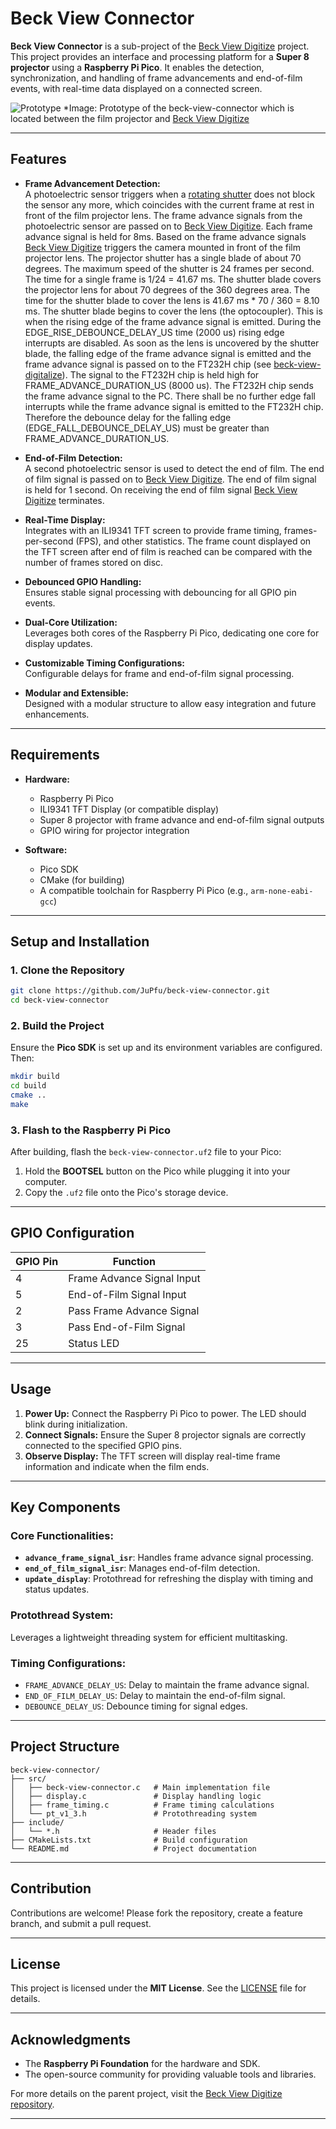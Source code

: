   # Beck View Connector

  **Beck View Connector** is a sub-project of the [Beck View Digitize](https://github.com/JuPfu/beck-view-digitize) project. This project provides an interface and processing platform for a **Super 8 projector** using a **Raspberry Pi Pico**. It enables the detection, synchronization, and handling of frame advancements and end-of-film events, with real-time data displayed on a connected screen.

  ![Prototype](./assets/img/beck-view-connector.png)
  *Image: Prototype of the beck-view-connector which is located between the film projector and [Beck View Digitize](https://github.com/JuPfu/beck-view-digitize) 

  ---

  ## Features

  - **Frame Advancement Detection:**  
    A photoelectric sensor triggers when a [rotating shutter](https://github.com/user-attachments/assets/5ff01cb6-593f-48e8-9ff4-b41a6fde65f2) does not block the sensor any more, which coincides with the current frame at rest in front of the film projector lens.
    The frame advance signals from the photoelectric sensor are passed on to [Beck View Digitize](https://github.com/JuPfu/beck-view-digitize). Each frame advance signal is held for 8ms. Based on the frame advance signals [Beck View Digitize](https://github.com/JuPfu/beck-view-digitize) triggers the camera mounted in front of the film projector lens.
    The projector shutter has a single blade of about 70 degrees. The maximum speed of the shutter is
    24 frames per second. The time for a single frame is 1/24 = 41.67 ms. The shutter blade covers the
    projector lens for about 70 degrees of the 360 degrees area. The time for the shutter blade
    to cover the lens is 41.67 ms * 70 / 360 = 8.10 ms.
    The shutter blade begins to cover the lens (the optocoupler). This is when the rising edge of the frame advance signal is emitted. During the EDGE_RISE_DEBOUNCE_DELAY_US time (2000 us) rising edge interrupts are disabled.
    As soon as the lens is uncovered by the shutter blade, the falling edge of the frame advance signal is emitted and the frame advance signal is passed on to the FT232H chip (see [beck-view-digitalize](https://github.com/JuPfu/beck-view-digitalize)).
    The signal to the FT232H chip is held high for FRAME_ADVANCE_DURATION_US (8000 us). The FT232H chip sends the frame advance signal to the PC.
    There shall be no further edge fall interrupts while the frame advance signal is emitted to the FT232H chip. Therefore the debounce delay for the falling edge (EDGE_FALL_DEBOUNCE_DELAY_US) must be greater than FRAME_ADVANCE_DURATION_US.

  - **End-of-Film Detection:**  
    A second photoelectric sensor is used to detect the end of film. The end of film signal is passed on to [Beck View Digitize](https://github.com/JuPfu/beck-view-digitize). The end of film signal is held for 1 second. On receiving the end of film signal [Beck View Digitize](https://github.com/JuPfu/beck-view-digitize) terminates.

  - **Real-Time Display:**  
    Integrates with an ILI9341 TFT screen to provide frame timing, frames-per-second (FPS), and other statistics. The frame count displayed on the TFT screen after end of film is reached can be compared with the number of frames stored on disc.

  - **Debounced GPIO Handling:**  
    Ensures stable signal processing with debouncing for all GPIO pin events.

  - **Dual-Core Utilization:**  
    Leverages both cores of the Raspberry Pi Pico, dedicating one core for display updates.

  - **Customizable Timing Configurations:**  
    Configurable delays for frame and end-of-film signal processing.

  - **Modular and Extensible:**  
    Designed with a modular structure to allow easy integration and future enhancements.

  ---

  ## Requirements

  - **Hardware:**
    - Raspberry Pi Pico
    - ILI9341 TFT Display (or compatible display)
    - Super 8 projector with frame advance and end-of-film signal outputs
    - GPIO wiring for projector integration

  - **Software:**
    - Pico SDK
    - CMake (for building)
    - A compatible toolchain for Raspberry Pi Pico (e.g., `arm-none-eabi-gcc`)

  ---

  ## Setup and Installation

  ### 1. Clone the Repository

  ```bash
  git clone https://github.com/JuPfu/beck-view-connector.git
  cd beck-view-connector
  ```

  ### 2. Build the Project

  Ensure the **Pico SDK** is set up and its environment variables are configured. Then:

  ```bash
  mkdir build
  cd build
  cmake ..
  make
  ```

  ### 3. Flash to the Raspberry Pi Pico

  After building, flash the `beck-view-connector.uf2` file to your Pico:

  1. Hold the **BOOTSEL** button on the Pico while plugging it into your computer.
  2. Copy the `.uf2` file onto the Pico's storage device.

  ---

  ## GPIO Configuration

  | GPIO Pin | Function                    |
  |----------|-----------------------------|
  | 4        | Frame Advance Signal Input  |
  | 5        | End-of-Film Signal Input    |
  | 2        | Pass Frame Advance Signal   |
  | 3        | Pass End-of-Film Signal     |
  | 25       | Status LED                  |

  ---

  ## Usage

  1. **Power Up:** Connect the Raspberry Pi Pico to power. The LED should blink during initialization.
  2. **Connect Signals:** Ensure the Super 8 projector signals are correctly connected to the specified GPIO pins.
  3. **Observe Display:** The TFT screen will display real-time frame information and indicate when the film ends.

  ---

  ## Key Components

  ### Core Functionalities:
  - **`advance_frame_signal_isr`**: Handles frame advance signal processing.
  - **`end_of_film_signal_isr`**: Manages end-of-film detection.
  - **`update_display`**: Protothread for refreshing the display with timing and status updates.

  ### Protothread System:
  Leverages a lightweight threading system for efficient multitasking.

  ### Timing Configurations:
  - `FRAME_ADVANCE_DELAY_US`: Delay to maintain the frame advance signal.
  - `END_OF_FILM_DELAY_US`: Delay to maintain the end-of-film signal.
  - `DEBOUNCE_DELAY_US`: Debounce timing for signal edges.

  ---

  ## Project Structure

  ```plaintext
  beck-view-connector/
  ├── src/
  │   ├── beck-view-connector.c   # Main implementation file
  │   ├── display.c               # Display handling logic
  │   ├── frame_timing.c          # Frame timing calculations
  │   └── pt_v1_3.h               # Protothreading system
  ├── include/
  │   └── *.h                     # Header files
  ├── CMakeLists.txt              # Build configuration
  └── README.md                   # Project documentation
  ```

  ---

  ## Contribution

  Contributions are welcome! Please fork the repository, create a feature branch, and submit a pull request.

  ---

  ## License

  This project is licensed under the **MIT License**. See the [LICENSE](LICENSE) file for details.

  ---

  ## Acknowledgments

  - The **Raspberry Pi Foundation** for the hardware and SDK.
  - The open-source community for providing valuable tools and libraries.

  For more details on the parent project, visit the [Beck View Digitize repository](https://github.com/JuPfu/beck-view-digitize).

  ---
